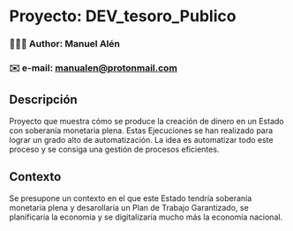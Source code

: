 # Proyecto: DEV_tesoro_Publico
### 👨🏻‍💻 Author: Manuel Alén
### ✉️ e-mail: manualen@protonmail.com
## Descripción

Proyecto que muestra cómo se produce la creación de dinero en un Estado con soberanía monetaria plena. Estas Ejecuciones  se han realizado para lograr un grado alto de automatización. La idea es automatizar todo este proceso y se consiga una gestión de procesos eficientes.

## Contexto

Se presupone un contexto en el que este Estado tendría soberanía monetaria plena y desarollaría un Plan de Trabajo Garantizado, se planificaría la economía y se digitalizaría mucho más la economía nacional.
